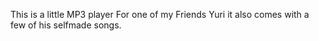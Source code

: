 This is a little MP3 player For one of my Friends Yuri it also comes with a few of his selfmade songs.
